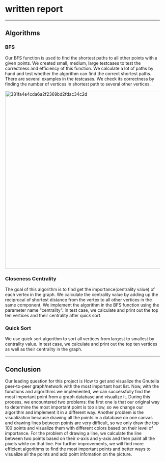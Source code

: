 # written report
****
## Algorithms
### BFS
Our BFS function is used to find the shortest paths to all other points with a given points. We created small, medium, large testcases to test the correctness and efficiency of this function. We calculate a lot of paths by hand and test whether the algorithm can find the correct shortest paths. There are several examples in the testcases. We check its correctness by finding the number of vertices in shortest path to several other vertices. 

<img width="579" alt="381fa4e4cda6a2f2369bd2fdac34c2d" src="https://user-images.githubusercontent.com/90986475/207244276-5ba71e72-ef7c-4f20-b545-c4977605266b.png">

### Closeness Centrality
The goal of this algorithm is to find get the importance(centrality value) of each vertex in the graph. We calculate the centrality value by adding up the reciprocal of shortest distance from the vertex to all other vertices in the same component. We implement the algorithm in the BFS function using the parameter name "centrality". In test case, we calculate and print out the top ten vertices and their centrality after quick sort. 

### Quick Sort
We use quick sort algorithm to sort all vertices from largest to smallest by centrality value. In test case, we calculate and print out the top ten vertices as well as their centrality in the graph.  

****
## Conclusion
Our leading question for this project is How to get and visualize the Gnutella peer-to-peer graph/network with the most important host list. Now, with the functions and algorithms we implemented, we can successfully find the most important point from a graph database and visualize it. During this process, we encountered two problems: the first one is that our original way to determine the most important point is too slow, so we change our algorithm and implement it in a different way. Another problem is the visualization because drawing all the points in a database on one canvas and drawing lines between points are very difficult, so we only draw the top 100 points and visualize them with different colors based on their level of importance. For the problem of drawing a line, we calculate the line between two points based on their x-axis and y-axis and then paint all the pixels white on that line. For further improvements, we will find more efficient algorithms to find the most important points and better ways to visualize all the points and add point infomation on the picture.

